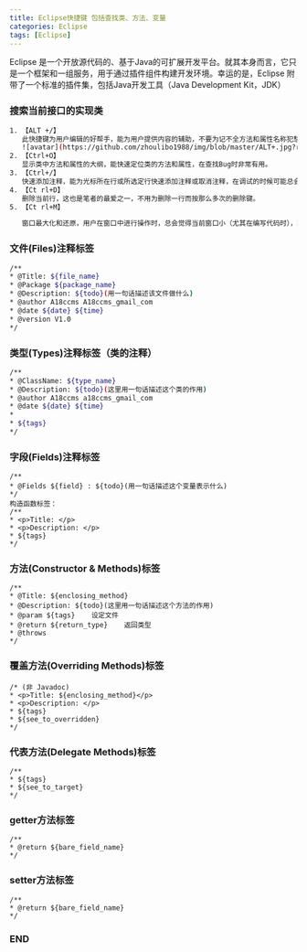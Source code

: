 ```yaml
---
title: Eclipse快捷键 包括查找类、方法、变量
categories: Eclipse
tags: [Eclipse]
---
```

Eclipse 是一个开放源代码的、基于Java的可扩展开发平台。就其本身而言，它只是一个框架和一组服务，用于通过插件组件构建开发环境。幸运的是，Eclipse 附带了一个标准的插件集，包括Java开发工具（Java Development Kit，JDK）

### 搜索当前接口的实现类
``` bash
1. 【ALT +/】 
   此快捷键为用户编辑的好帮手，能为用户提供内容的辅助，不要为记不全方法和属性名称犯愁，当记不全类、方法和属性的名字时，多体验一下【ALT +/】快捷键带来的好处吧。
   ![avatar](https://github.com/zhoulibo1988/img/blob/master/ALT+.jpg?raw=true)
2. 【Ctrl+O】 
   显示类中方法和属性的大纲，能快速定位类的方法和属性，在查找Bug时非常有用。
3. 【Ctrl+/】 
   快速添加注释，能为光标所在行或所选定行快速添加注释或取消注释，在调试的时候可能总会需要注释一些东西或取消注释，现在好了，不需要每行进行重复的注释。
4. 【Ct rl+D】 
   删除当前行，这也是笔者的最爱之一，不用为删除一行而按那么多次的删除键。
5. 【Ct rl+M】 

   窗口最大化和还原，用户在窗口中进行操作时，总会觉得当前窗口小（尤其在编写代码时），现在好了，试试【Ct rl+M】快捷键。

```

### 文件(Files)注释标签
``` bash
/**   
* @Title: ${file_name} 
* @Package ${package_name} 
* @Description: ${todo}(用一句话描述该文件做什么) 
* @author A18ccms A18ccms_gmail_com   
* @date ${date} ${time} 
* @version V1.0   
*/
```

### 类型(Types)注释标签（类的注释）
``` bash
/** 
* @ClassName: ${type_name} 
* @Description: ${todo}(这里用一句话描述这个类的作用) 
* @author A18ccms a18ccms_gmail_com 
* @date ${date} ${time} 
* 
* ${tags} 
*/
```
### 字段(Fields)注释标签
```
/** 
* @Fields ${field} : ${todo}(用一句话描述这个变量表示什么) 
*/ 
构造函数标签：
/** 
* <p>Title: </p> 
* <p>Description: </p> 
* ${tags} 
*/
```

### 方法(Constructor & Methods)标签
```
/** 
* @Title: ${enclosing_method} 
* @Description: ${todo}(这里用一句话描述这个方法的作用) 
* @param ${tags}    设定文件 
* @return ${return_type}    返回类型 
* @throws 
*/
```
### 覆盖方法(Overriding Methods)标签
```
/* (非 Javadoc) 
* <p>Title: ${enclosing_method}</p> 
* <p>Description: </p> 
* ${tags} 
* ${see_to_overridden} 
*/
```
### 代表方法(Delegate Methods)标签
```
/** 
* ${tags} 
* ${see_to_target} 
*/ 
```

### getter方法标签
```
/** 
* @return ${bare_field_name} 
*/ 
```

### setter方法标签
```
/** 
* @return ${bare_field_name} 
*/ 
```
### END